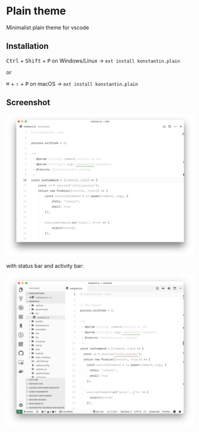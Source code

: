# Plain theme

Minimalist plain theme for vscode

## Installation

<kbd>Ctrl</kbd> + <kbd>Shift</kbd> + <kbd>P</kbd> on Windows/Linux → `ext install konstantin.plain`

or

<kbd>⌘</kbd> + <kbd>⇧</kbd> + <kbd>P</kbd> on macOS → `ext install konstantin.plain`

## Screenshot

![screenshot](https://github.com/gko/plain/raw/master/screenshot.png)

with status bar and activity bar:

![screenshot2](https://github.com/gko/plain/raw/master/screenshot2.png)
